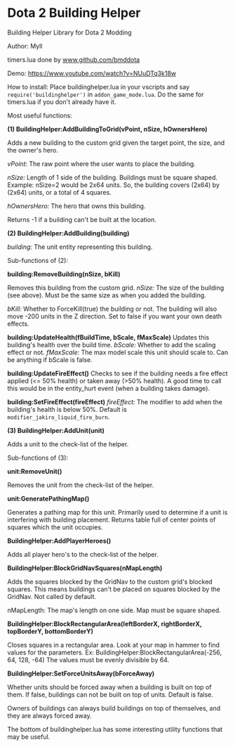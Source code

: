 Dota 2 Building Helper
======================
Building Helper Library for Dota 2 Modding

Author: Myll

timers.lua done by www.github.com/bmddota

Demo: https://www.youtube.com/watch?v=NUuDTq3k18w

How to install: Place buildinghelper.lua in your vscripts and say `require('buildinghelper')` in `addon_game_mode.lua`. Do the same for timers.lua if you don't already have it.

Most useful functions:

**(1) BuildingHelper:AddBuildingToGrid(vPoint, nSize, hOwnersHero)**

Adds a new building to the custom grid given the target point, the size, and the owner's hero.

*vPoint*: The raw point where the user wants to place the building.

*nSize:* Length of 1 side of the building. Buildings must be square shaped. Example: nSize=2 would be 2x64 units. So, the building covers (2x64) by (2x64) units, or a total of 4 squares.

*hOwnersHero:* The hero that owns this building.

Returns -1 if a building can't be built at the location.

**(2) BuildingHelper:AddBuilding(building)**

*building:* The unit entity representing this building.

Sub-functions of (2):

**building:RemoveBuilding(nSize, bKill)**

Removes this building from the custom grid.
*nSize:* The size of the building (see above). Must be the same size as when you added the building.

*bKill:* Whether to ForceKill(true) the building or not. The building will also move -200 units in the Z direction. Set to false if you want your own death effects.

**building:UpdateHealth(fBuildTime, bScale, fMaxScale)**
Updates this building's health over the build time.
*bScale:* Whether to add the scaling effect or not.
*fMaxScale:* The max model scale this unit should scale to. Can be anything if bScale is false.

**building:UpdateFireEffect()**
Checks to see if the building needs a fire effect applied (<= 50% health) or taken away (>50% health). A good time to call this would be in the entity_hurt event (when a building takes damage).

**building:SetFireEffect(fireEffect)**
*fireEffect:* The modifier to add when the building's health is below 50%. Default is `modifier_jakiro_liquid_fire_burn`.

**(3) BuildingHelper:AddUnit(unit)**

Adds a unit to the check-list of the helper.

Sub-functions of (3):

**unit:RemoveUnit()**

Removes the unit from the check-list of the helper.

**unit:GeneratePathingMap()**

Generates a pathing map for this unit. Primarily used to determine if a unit is interfering with building placement. Returns table full of center points of squares which the unit occupies.

**BuildingHelper:AddPlayerHeroes()**

Adds all player hero's to the check-list of the helper.

**BuildingHelper:BlockGridNavSquares(nMapLength)**

Adds the squares blocked by the GridNav to the custom grid's blocked squares. This means buildings can't be placed on squares blocked by the GridNav. Not called by default.

nMapLength: The map's length on one side. Map must be square shaped.

**BuildingHelper:BlockRectangularArea(leftBorderX, rightBorderX, topBorderY, bottomBorderY)**

Closes squares in a rectangular area. Look at your map in hammer to find values for the parameters.
Ex: BuildingHelper:BlockRectangularArea(-256, 64, 128, -64)
The values must be evenly divisible by 64.

**BuildingHelper:SetForceUnitsAway(bForceAway)**

Whether units should be forced away when a building is built on top of them. If false, buildings can not be built on top of units. Default is false.

Owners of buildings can always build buildings on top of themselves, and they are always forced away.

The bottom of buildinghelper.lua has some interesting utility functions that may be useful.
